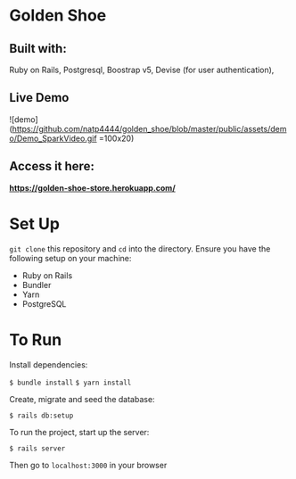 # Golden Shoe

## Built with:
Ruby on Rails, Postgresql, Boostrap v5, Devise (for user authentication), 

## Live Demo
![demo](https://github.com/natp4444/golden_shoe/blob/master/public/assets/demo/Demo_SparkVideo.gif =100x20)

## Access it here:
**https://golden-shoe-store.herokuapp.com/**

# Set Up
 `git clone` this repository and `cd` into the directory.
Ensure you have the following setup on your machine:
-   Ruby on Rails 
-   Bundler
-   Yarn
-   PostgreSQL

# To Run 
Install dependencies:

`$ bundle install`
`$ yarn install`

Create, migrate and seed the database:

`$ rails db:setup`

To run the project, start up the server:

`$ rails server`

Then go to `localhost:3000` in your browser
